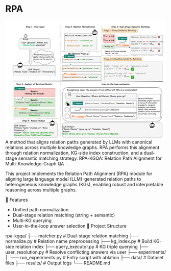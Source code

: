 # RPA
![](./RPA示例图.PNG)
A method that aligns relation paths generated by LLMs with canonical relations across multiple knowledge graphs. RPA performs this alignment through relation normalization, KG-side index construction, and a dual-stage semantic matching strategy.
RPA-KGQA: Relation Path Alignment for Multi-Knowledge-Graph QA

This project implements the Relation Path Alignment (RPA) module for aligning large language model (LLM)-generated relation paths to heterogeneous knowledge graphs (KGs), enabling robust and interpretable reasoning across multiple graphs.

🧩 Features

- Unified path normalization
- Dual-stage relation matching (string + semantic)
- Multi-KG querying
- User-in-the-loop answer selection
📂 Project Structure

rpa-kgqa/
├── matcher.py              # Dual-stage relation matching
├── normalize.py            # Relation name preprocessing
├── kg_index.py             # Build KG-side relation index
├── query_executor.py       # KG triple querying
├── user_resolution.py      # Resolve conflicting answers via user
├── experiments/
│   └── run_experiments.py  # Entry script with ablation
├── data/                   # Dataset files
├── results/                # Output logs
└── README.md


